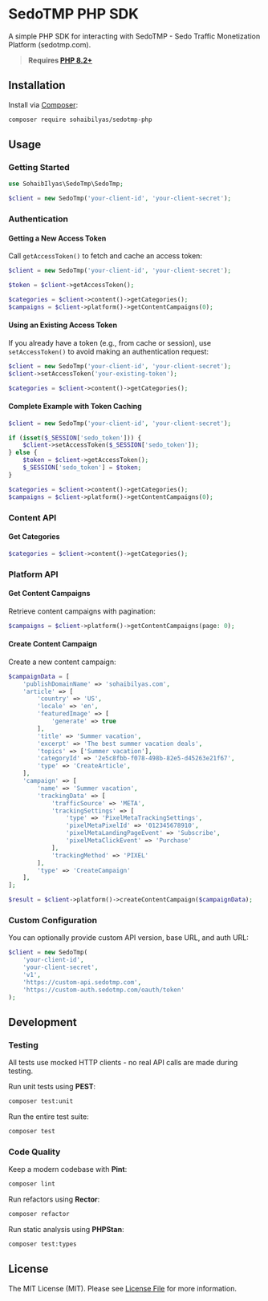 # SedoTMP PHP SDK

A simple PHP SDK for interacting with SedoTMP - Sedo Traffic Monetization Platform (sedotmp.com).

> **Requires [PHP 8.2+](https://php.net/releases/)**

## Installation

Install via [Composer](https://getcomposer.org):

```bash
composer require sohaibilyas/sedotmp-php
```

## Usage

### Getting Started

```php
use SohaibIlyas\SedoTmp\SedoTmp;

$client = new SedoTmp('your-client-id', 'your-client-secret');
```

### Authentication

#### Getting a New Access Token

Call `getAccessToken()` to fetch and cache an access token:

```php
$client = new SedoTmp('your-client-id', 'your-client-secret');

$token = $client->getAccessToken();

$categories = $client->content()->getCategories();
$campaigns = $client->platform()->getContentCampaigns(0);
```

#### Using an Existing Access Token

If you already have a token (e.g., from cache or session), use `setAccessToken()` to avoid making an authentication request:

```php
$client = new SedoTmp('your-client-id', 'your-client-secret');
$client->setAccessToken('your-existing-token');

$categories = $client->content()->getCategories();
```

#### Complete Example with Token Caching

```php
$client = new SedoTmp('your-client-id', 'your-client-secret');

if (isset($_SESSION['sedo_token'])) {
    $client->setAccessToken($_SESSION['sedo_token']);
} else {
    $token = $client->getAccessToken();
    $_SESSION['sedo_token'] = $token;
}

$categories = $client->content()->getCategories();
$campaigns = $client->platform()->getContentCampaigns(0);
```

### Content API

#### Get Categories

```php
$categories = $client->content()->getCategories();
```

### Platform API

#### Get Content Campaigns

Retrieve content campaigns with pagination:

```php
$campaigns = $client->platform()->getContentCampaigns(page: 0);
```

#### Create Content Campaign

Create a new content campaign:

```php
$campaignData = [
    'publishDomainName' => 'sohaibilyas.com',
    'article' => [
        'country' => 'US',
        'locale' => 'en',
        'featuredImage' => [
            'generate' => true
        ],
        'title' => 'Summer vacation',
        'excerpt' => 'The best summer vacation deals',
        'topics' => ['Summer vacation'],
        'categoryId' => '2e5c8fbb-f078-498b-82e5-d45263e21f67',
        'type' => 'CreateArticle',
    ],
    'campaign' => [
        'name' => 'Summer vacation',
        'trackingData' => [
            'trafficSource' => 'META',
            'trackingSettings' => [
                'type' => 'PixelMetaTrackingSettings',
                'pixelMetaPixelId' => '012345678910',
                'pixelMetaLandingPageEvent' => 'Subscribe',
                'pixelMetaClickEvent' => 'Purchase'
            ],
            'trackingMethod' => 'PIXEL'
        ],
        'type' => 'CreateCampaign'
    ],
];

$result = $client->platform()->createContentCampaign($campaignData);
```

### Custom Configuration

You can optionally provide custom API version, base URL, and auth URL:

```php
$client = new SedoTmp(
    'your-client-id',
    'your-client-secret',
    'v1',
    'https://custom-api.sedotmp.com',
    'https://custom-auth.sedotmp.com/oauth/token'
);
```

## Development

### Testing

All tests use mocked HTTP clients - no real API calls are made during testing.

Run unit tests using **PEST**:
```bash
composer test:unit
```

Run the entire test suite:
```bash
composer test
```

### Code Quality

Keep a modern codebase with **Pint**:
```bash
composer lint
```

Run refactors using **Rector**:
```bash
composer refactor
```

Run static analysis using **PHPStan**:
```bash
composer test:types
```

## License

The MIT License (MIT). Please see [License File](LICENSE.md) for more information.
